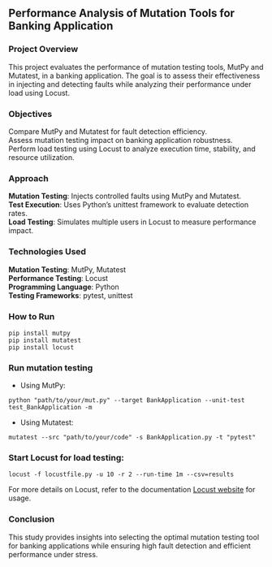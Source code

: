 ## Performance Analysis of Mutation Tools for Banking Application
### Project Overview
This project evaluates the performance of mutation testing tools, MutPy and Mutatest, in a banking application. The goal is to assess their effectiveness in injecting and detecting faults while analyzing their performance under load using Locust.

### Objectives
Compare MutPy and Mutatest for fault detection efficiency.\
Assess mutation testing impact on banking application robustness.\
Perform load testing using Locust to analyze execution time, stability, and resource utilization.

### Approach
**Mutation Testing**: Injects controlled faults using MutPy and Mutatest.\
**Test Execution**: Uses Python’s unittest framework to evaluate detection rates.\
**Load Testing**: Simulates multiple users in Locust to measure performance impact.

### Technologies Used
**Mutation Testing**: MutPy, Mutatest\
**Performance Testing**: Locust\
**Programming Language**: Python\
**Testing Frameworks**: pytest, unittest

### How to Run
```
pip install mutpy
pip install mutatest
pip install locust
```

### Run mutation testing
- Using MutPy:
```
python "path/to/your/mut.py" --target BankApplication --unit-test test_BankApplication -m
```

- Using Mutatest:
```
mutatest --src "path/to/your/code" -s BankApplication.py -t "pytest"
```

### Start Locust for load testing:
```
locust -f locustfile.py -u 10 -r 2 --run-time 1m --csv=results  
```
For more details on Locust, refer to the documentation [Locust website](https://locust.io/) for usage.

### Conclusion
This study provides insights into selecting the optimal mutation testing tool for banking applications while ensuring high fault detection and efficient performance under stress.


